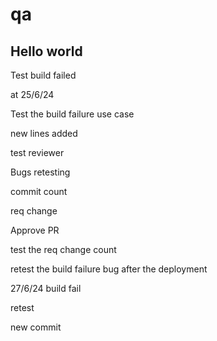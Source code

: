 # qa

Hello world
-----------

Test build failed

at 25/6/24

Test the build failure use case

new lines added

test reviewer

Bugs retesting

commit count

req change

Approve PR

test the req change count

retest the build failure bug after the deployment

27/6/24
build fail

retest

new commit